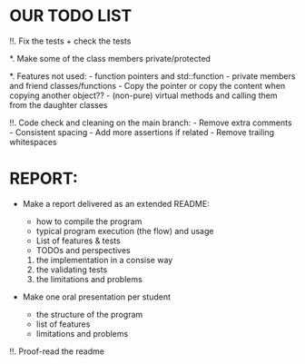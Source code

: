 # OUR TODO LIST

!!. Fix the tests + check the tests

*. Make some of the class members private/protected

*. Features not used:
    - function pointers and std::function
    - private members and friend classes/functions
    - Copy the pointer or copy the content when copying another object??
    - (non-pure) virtual methods and calling them from the daughter classes

!!. Code check and cleaning on the main branch:
    - Remove extra comments
    - Consistent spacing
    - Add more assertions if related
    - Remove trailing whitespaces



# REPORT:

- Make a report delivered as an extended README:
    - how to compile the program
    - typical program execution (the flow) and usage
    - List of features & tests
    - TODOs and perspectives
    1. the implementation in a consise way
    2. the validating tests
    3. the limitations and problems

- Make one oral presentation per student
    - the structure of the program
    - list of features
    - limitations and problems

!!. Proof-read the readme
